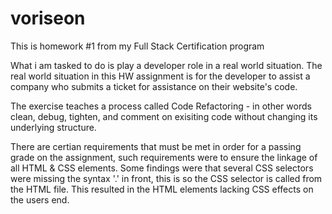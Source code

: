# voriseon
This  is homework #1 from my Full Stack Certification program

What i am tasked to do is play a developer role in a real world situation.
The real world situation in this HW assignment is for the developer to assist a company who submits a ticket for assistance on their website's code.

The exercise teaches a process called Code Refactoring - in other words clean, debug, tighten, and comment on exisiting code without changing its underlying structure.

There are certian requirements that must be met in order for a passing grade on the assignment, such requirements were to ensure the linkage of all HTML & CSS elements. Some findings were that several CSS selectors were missing the syntax '.' in front, this is so the CSS selector is called from the HTML file. This resulted in the HTML elements lacking CSS effects on the users end. 
